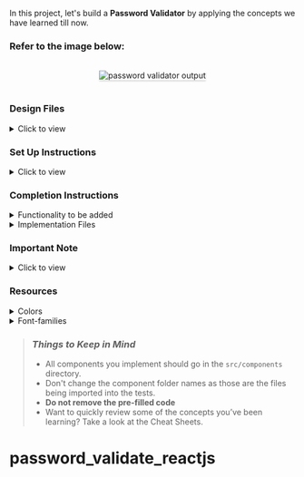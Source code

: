 In this project, let's build a **Password Validator** by applying the concepts we have learned till now.

### Refer to the image below:

<br/>
<div style="text-align: center;">
    <img src="https://assets.ccbp.in/frontend/content/react-js-hooks/password-validator-output-v0.gif" alt="password validator output" style="max-width:70%;box-shadow:0 2.8px 2.2px rgba(0, 0, 0, 0.12)">
</div>
<br/>

### Design Files

<details>
<summary>Click to view</summary>

- [Extra Small (Size < 576px) and Small (Size >= 576px)](https://assets.ccbp.in/frontend/content/react-js-hooks/password-validator-sm-output.png)
- [Medium (Size >= 768px), Large (Size >= 992px) and Extra Large (Size >= 1200px) - Empty Password](https://assets.ccbp.in/frontend/content/react-js-hooks/password-validator-empty-password-lg-output.png)
- [Medium (Size >= 768px), Large (Size >= 992px) and Extra Large (Size >= 1200px) - Invalid Password](https://assets.ccbp.in/frontend/content/react-js-hooks/password-validator-invalid-password-lg-output.png)
- [Medium (Size >= 768px), Large (Size >= 992px) and Extra Large (Size >= 1200px) - Valid Password](https://assets.ccbp.in/frontend/content/react-js-hooks/password-validator-valid-password-lg-output.png)

</details>

### Set Up Instructions

<details>
<summary>Click to view</summary>

- Download dependencies by running `npm install`
- Start up the app using `npm start`
</details>

### Completion Instructions

<details>
<summary>Functionality to be added</summary>
<br/>

The app must have the following functionalities

- When the app is opened,
  - Error message should be displayed
- When a non-empty value is provided in the input,
  - If provided value length is **less than eight characters**, then the error message should be displayed
  - If provided value length is **greater than or equal to eight characters**, then the error message should not be displayed

</details>

<details>
<summary>Implementation Files</summary>
<br/>

Use these files to complete the implementation:

- `src/components/PasswordValidator/index.js`
- `src/components/PasswordValidator/styledComponents.js`
</details>

### Important Note

<details>
<summary>Click to view</summary>

<br/>

**The following instructions are required for the tests to pass**

- **Styled Components** should be used for styling purposes
- **Roboto** should be applied as `font-family` for **Password Validator** heading

</details>

### Resources

<details>
<summary>Colors</summary>
<br/>

**Background Colors**:

<div style="background-color: #24263c; width: 150px; padding: 10px; color: white">Hex: #24263c</div>
<div style="background-color: #edeeff; width: 150px; padding: 10px; color: black">Hex: #edeeff</div>
<div style="background-color: #383a4e; width: 150px; padding: 10px; color: white">Hex: #383a4e</div>
<div style="background-color: #475569; width: 150px; padding: 10px; color: white">Hex: #475569</div>
<br/>

**Box Shadow Color**:

<div style="background-color: #434451; width: 150px; padding: 10px; color: white">Hex: #434451</div>
<br/>

**Text Colors**:

<div style="background-color: #ef4444; width: 150px; padding: 10px; color: black">Hex: #ef4444</div>
<div style="background-color: #f8fafc; width: 150px; padding: 10px; color: black">Hex: #f8fafc</div>
<div style="background-color: #ffffff; width: 150px; padding: 10px; color: black">Hex: #ffffff</div>
<br/>

</details>

<details>
<summary>Font-families</summary>

- Roboto

</details>

> ### _Things to Keep in Mind_
>
> - All components you implement should go in the `src/components` directory.
> - Don't change the component folder names as those are the files being imported into the tests.
> - **Do not remove the pre-filled code**
> - Want to quickly review some of the concepts you’ve been learning? Take a look at the Cheat Sheets.
# password_validate_reactjs
